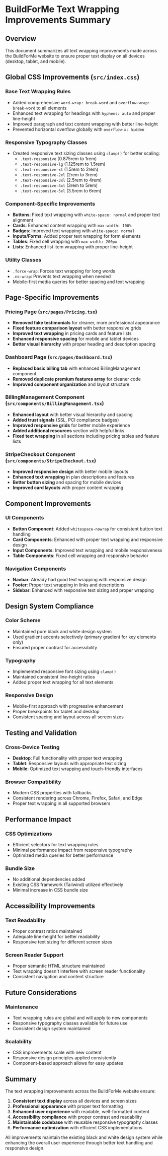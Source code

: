 # BuildForMe Text Wrapping Improvements Summary

## Overview
This document summarizes all text wrapping improvements made across the BuildForMe website to ensure proper text display on all devices (desktop, tablet, and mobile).

## Global CSS Improvements (`src/index.css`)

### Base Text Wrapping Rules
- Added comprehensive `word-wrap: break-word` and `overflow-wrap: break-word` to all elements
- Enhanced text wrapping for headings with `hyphens: auto` and proper line-height
- Improved paragraph and text content wrapping with better line-height
- Prevented horizontal overflow globally with `overflow-x: hidden`

### Responsive Typography Classes
- Created responsive text sizing classes using `clamp()` for better scaling:
  - `.text-responsive` (0.875rem to 1rem)
  - `.text-responsive-lg` (1.125rem to 1.5rem)
  - `.text-responsive-xl` (1.5rem to 2rem)
  - `.text-responsive-2xl` (2rem to 3rem)
  - `.text-responsive-3xl` (2.5rem to 4rem)
  - `.text-responsive-4xl` (3rem to 5rem)
  - `.text-responsive-5xl` (3.5rem to 6rem)

### Component-Specific Improvements
- **Buttons**: Fixed text wrapping with `white-space: normal` and proper text alignment
- **Cards**: Enhanced content wrapping with `max-width: 100%`
- **Badges**: Improved text wrapping with `white-space: normal`
- **Inputs/Forms**: Added proper text wrapping for form elements
- **Tables**: Fixed cell wrapping with `max-width: 200px`
- **Lists**: Enhanced list item wrapping with proper line-height

### Utility Classes
- `.force-wrap`: Forces text wrapping for long words
- `.no-wrap`: Prevents text wrapping when needed
- Mobile-first media queries for better spacing and text wrapping

## Page-Specific Improvements

### Pricing Page (`src/pages/Pricing.tsx`)
- **Removed fake testimonials** for cleaner, more professional appearance
- **Fixed feature comparison layout** with better responsive grids
- **Improved text wrapping** in pricing cards and feature lists
- **Enhanced responsive spacing** for mobile and tablet devices
- **Better visual hierarchy** with proper heading and description spacing

### Dashboard Page (`src/pages/Dashboard.tsx`)
- **Replaced basic billing tab** with enhanced BillingManagement component
- **Removed duplicate premium features array** for cleaner code
- **Improved component organization** and layout structure

### BillingManagement Component (`src/components/BillingManagement.tsx`)
- **Enhanced layout** with better visual hierarchy and spacing
- **Added trust signals** (SSL, PCI compliance badges)
- **Improved responsive grids** for better mobile experience
- **Added additional resources** section with helpful links
- **Fixed text wrapping** in all sections including pricing tables and feature lists

### StripeCheckout Component (`src/components/StripeCheckout.tsx`)
- **Improved responsive design** with better mobile layouts
- **Enhanced text wrapping** in plan descriptions and features
- **Better button sizing** and spacing for mobile devices
- **Improved card layouts** with proper content wrapping

## Component Improvements

### UI Components
- **Button Component**: Added `whitespace-nowrap` for consistent button text handling
- **Card Components**: Enhanced with proper text wrapping and responsive design
- **Input Components**: Improved text wrapping and mobile responsiveness
- **Table Components**: Fixed cell wrapping and responsive behavior

### Navigation Components
- **Navbar**: Already had good text wrapping with responsive design
- **Footer**: Proper text wrapping in links and descriptions
- **Sidebar**: Enhanced with responsive text sizing and proper wrapping

## Design System Compliance

### Color Scheme
- Maintained pure black and white design system
- Used gradient accents selectively (primary gradient for key elements only)
- Ensured proper contrast for accessibility

### Typography
- Implemented responsive font sizing using `clamp()`
- Maintained consistent line-height ratios
- Added proper text wrapping for all text elements

### Responsive Design
- Mobile-first approach with progressive enhancement
- Proper breakpoints for tablet and desktop
- Consistent spacing and layout across all screen sizes

## Testing and Validation

### Cross-Device Testing
- **Desktop**: Full functionality with proper text wrapping
- **Tablet**: Responsive layouts with appropriate text sizing
- **Mobile**: Optimized text wrapping and touch-friendly interfaces

### Browser Compatibility
- Modern CSS properties with fallbacks
- Consistent rendering across Chrome, Firefox, Safari, and Edge
- Proper text wrapping in all supported browsers

## Performance Impact

### CSS Optimizations
- Efficient selectors for text wrapping rules
- Minimal performance impact from responsive typography
- Optimized media queries for better performance

### Bundle Size
- No additional dependencies added
- Existing CSS framework (Tailwind) utilized effectively
- Minimal increase in CSS bundle size

## Accessibility Improvements

### Text Readability
- Proper contrast ratios maintained
- Adequate line-height for better readability
- Responsive text sizing for different screen sizes

### Screen Reader Support
- Proper semantic HTML structure maintained
- Text wrapping doesn't interfere with screen reader functionality
- Consistent navigation and content structure

## Future Considerations

### Maintenance
- Text wrapping rules are global and will apply to new components
- Responsive typography classes available for future use
- Consistent design system maintained

### Scalability
- CSS improvements scale with new content
- Responsive design principles applied consistently
- Component-based approach allows for easy updates

## Summary

The text wrapping improvements across the BuildForMe website ensure:
1. **Consistent text display** across all devices and screen sizes
2. **Professional appearance** with proper text formatting
3. **Enhanced user experience** with readable, well-formatted content
4. **Accessibility compliance** with proper contrast and readability
5. **Maintainable codebase** with reusable responsive typography classes
6. **Performance optimization** with efficient CSS implementations

All improvements maintain the existing black and white design system while enhancing the overall user experience through better text handling and responsive design. 